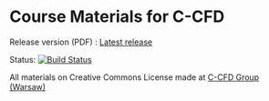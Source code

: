# Course Materials for C-CFD


Release version (PDF) : [Latest release](https://github.com/ccfd/course_materials/releases/latest)

Status: [![Build Status](https://travis-ci.org/ccfd/course_materials.svg?branch=master)](https://travis-ci.org/ccfd/course_materials)

All materials on Creative Commons License made at [C-CFD Group (Warsaw)](https://c-cfd.meil.pw.edu.pl/)

